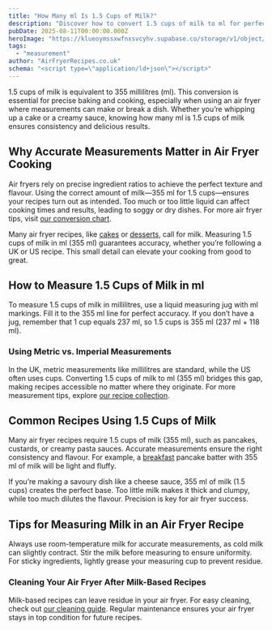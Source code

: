 ```yaml
---
title: "How Many ml Is 1.5 Cups of Milk?"
description: "Discover how to convert 1.5 cups of milk to ml for perfect baking and cooking every time."
pubDate: 2025-08-11T00:00:00.000Z
heroImage: "https://klueoymssxwfnxsvcyhv.supabase.co/storage/v1/object/public/md/how-many-ml-is-1-5-cups-of-milk-38ad1680.webp"
tags:
  - "measurement"
author: "AirFryerRecipes.co.uk"
schema: "<script type=\"application/ld+json\"></script>"
---
```


<p>1.5 cups of milk is equivalent to 355 millilitres (ml). This conversion is essential for precise baking and cooking, especially when using an air fryer where measurements can make or break a dish. Whether you’re whipping up a cake or a creamy sauce, knowing how many ml is 1.5 cups of milk ensures consistency and delicious results.</p>  

<h2>Why Accurate Measurements Matter in Air Fryer Cooking</h2>  
<p>Air fryers rely on precise ingredient ratios to achieve the perfect texture and flavour. Using the correct amount of milk—355 ml for 1.5 cups—ensures your recipes turn out as intended. Too much or too little liquid can affect cooking times and results, leading to soggy or dry dishes. For more air fryer tips, visit <a href=https://www.airfryerrecipe.co.uk/air-fryer-conversion-chart>our conversion chart</a>.</p>  

<p>Many air fryer recipes, like <a href=https://www.airfryerrecipe.co.uk/recipe-category/cakes>cakes</a> or <a href=https://www.airfryerrecipe.co.uk/recipe-category/dessert>desserts</a>, call for milk. Measuring 1.5 cups of milk in ml (355 ml) guarantees accuracy, whether you’re following a UK or US recipe. This small detail can elevate your cooking from good to great.</p>  

<h2>How to Measure 1.5 Cups of Milk in ml</h2>  
<p>To measure 1.5 cups of milk in millilitres, use a liquid measuring jug with ml markings. Fill it to the 355 ml line for perfect accuracy. If you don’t have a jug, remember that 1 cup equals 237 ml, so 1.5 cups is 355 ml (237 ml + 118 ml).</p>  

<h3>Using Metric vs. Imperial Measurements</h3>  
<p>In the UK, metric measurements like millilitres are standard, while the US often uses cups. Converting 1.5 cups of milk to ml (355 ml) bridges this gap, making recipes accessible no matter where they originate. For more measurement tips, explore <a href=https://www.airfryerrecipe.co.uk/recipes>our recipe collection</a>.</p>  

<h2>Common Recipes Using 1.5 Cups of Milk</h2>  
<p>Many air fryer recipes require 1.5 cups of milk (355 ml), such as pancakes, custards, or creamy pasta sauces. Accurate measurements ensure the right consistency and flavour. For example, a <a href=https://www.airfryerrecipe.co.uk/recipe-category/breakfast>breakfast</a> pancake batter with 355 ml of milk will be light and fluffy.</p>  

<p>If you’re making a savoury dish like a cheese sauce, 355 ml of milk (1.5 cups) creates the perfect base. Too little milk makes it thick and clumpy, while too much dilutes the flavour. Precision is key for air fryer success.</p>  

<h2>Tips for Measuring Milk in an Air Fryer Recipe</h2>  
<p>Always use room-temperature milk for accurate measurements, as cold milk can slightly contract. Stir the milk before measuring to ensure uniformity. For sticky ingredients, lightly grease your measuring cup to prevent residue.</p>  

<h3>Cleaning Your Air Fryer After Milk-Based Recipes</h3>  
<p>Milk-based recipes can leave residue in your air fryer. For easy cleaning, check out <a href=https://www.airfryerrecipe.co.uk/air-fryer-cleaner>our cleaning guide</a>. Regular maintenance ensures your air fryer stays in top condition for future recipes.</p>